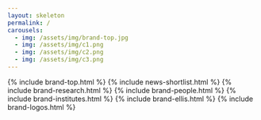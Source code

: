 ```yaml
---
layout: skeleton
permalink: /
carousels:
  - img: /assets/img/brand-top.jpg
  - img: /assets/img/c1.png
  - img: /assets/img/c2.png
  - img: /assets/img/c3.png
---
```


{% include brand-top.html %}
{% include news-shortlist.html %}
{% include brand-research.html %}
{% include brand-people.html %}
{% include brand-institutes.html %}
{% include brand-ellis.html %}
{% include brand-logos.html %}